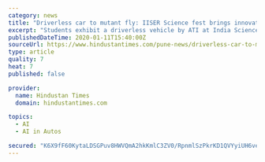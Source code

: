 ```yaml
---
category: news
title: "Driverless car to mutant fly: IISER Science fest brings innovative science experiments to Pune"
excerpt: "Students exhibit a driverless vehicle by ATI at India Science festival at IISER ... Aspiring Minds, an assessment firm, is hosting the India Science Fest 2020 at IISER, Pune. This year’s major themes are artificial intelligence and neuroscience with additional focus on life sciences, astronomy, quantum physics, policy and popular fiction."
publishedDateTime: 2020-01-11T15:40:00Z
sourceUrl: https://www.hindustantimes.com/pune-news/driverless-car-to-mutant-fly-iiser-science-fest-brings-innovative-science-experiments-to-pune/story-76LSGI2pFlF9vn0nnLMcgJ.html
type: article
quality: 7
heat: 7
published: false

provider:
  name: Hindustan Times
  domain: hindustantimes.com

topics:
  - AI
  - AI in Autos

secured: "K6X9fF60KytaLDSGPuv8HWVQmA2hkKmlC3ZV0/RpnmlSzPkrKD1QVYyiUH6ve0YhdMznyE9Ob4Q+5nIPVueapOFqnJCK1ud0YAO2Ta/BqW+AcKPzN5Y5ows7dCNzeCBC7Sdu4fe3vbn92HOXHkqhE3/lkGF+cz14LaZBTAXMcxxNaRgvnhl3Jq/x/4hJWmeBsBaheSv3lOqL36wyxjMEqsjbgtSS4GTTWRsXDq8VVfQqC+zIN/IcdOPSyg2S8Sa9h7fuCayCYRmMyebm6yCkfjTryJ5/2noMKMXsRWfhowcr9eViIZZYCY92wX4hFecX8uHidTuGHEkyGOJZD8FKAPZ8hIipxiTR8KAateUm1YDoq3y1fFQ9MBd3SWnSw2xe4FcR8EXO4RTeWtaXzpkWdxSxXbcbzcP6Rzzn7SVW7Gj4+Pwa437NEwHP1T5IYeMwhZ05j5oH6p+Q0ypiDu2KMw==;2/zBPWCz7oGwAYFqfUsPjg=="
---
```


